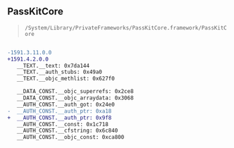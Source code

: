 ## PassKitCore

> `/System/Library/PrivateFrameworks/PassKitCore.framework/PassKitCore`

```diff

-1591.3.11.0.0
+1591.4.2.0.0
   __TEXT.__text: 0x7da144
   __TEXT.__auth_stubs: 0x49a0
   __TEXT.__objc_methlist: 0x627f0

   __DATA_CONST.__objc_superrefs: 0x2ce8
   __DATA_CONST.__objc_arraydata: 0x3068
   __AUTH_CONST.__auth_got: 0x24e0
-  __AUTH_CONST.__auth_ptr: 0xa18
+  __AUTH_CONST.__auth_ptr: 0x9f8
   __AUTH_CONST.__const: 0x1c718
   __AUTH_CONST.__cfstring: 0x6c840
   __AUTH_CONST.__objc_const: 0xca800

```
